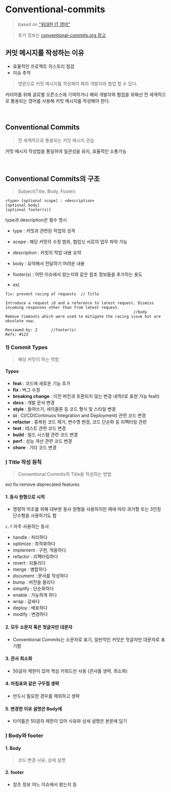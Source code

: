 # Conventional-commits

> based on ["위대한 IT 영어"](https://www.geekhaus.club/english)

> 추가  정보는 [conventional-commits.org 참고](https://www.conventionalcommits.org/en/v1.0.0/)

## 커밋 메시지를 작성하는 이유
- 효율적인 프로젝트 히스토리 점검
- 이슈 추적

> 영문으로 커밋 메시지를 작성해야 해외 개발자와 협업 할 수 있다.

커리어를 위해 글로벌 오픈소스에 기여하거나 해외 개발자와 협업을 위해선 전 세계적으로 통용되는 영어를 사용해 커밋 메시지를 작성해야 한다. 

<br>

## Conventional Commits
> 전 세계적으로 통용되는 커밋 메시지 관습

커밋 메시지 작성법을 통일하여 일관성을 유지, 효율적인 소통가능

<br>

## Conventional Commits의 구조
> Subject(Title, Body, Footer)

```
<type> [optional scope] : <description>
[optional body]
[optional footer(s)]
```

type과 description은 필수 명시

- type : 커밋과 관련된 작업의 성격
- scope : 해당 커밋의 수정 범위, 협업싯 서로의 업무 파악 가능
- description : 커밋의 작업 내용 요약
- body : 요약해서 전달하기 어려운 내용
- footer(s) :  어떤 이슈에서 왔는지와 같은 참조 정보들을 추가하는 용도

- ex)
```
fix: prevent racing of requests  // Title

Introduce a request id and a reference to latest request. Dismiss
incoming responses other than from latest request.
                                                        //body
Remove timeouts which were used to mitigate the racing issue but are
obsolete now.

Reviewed-by: Z      //footer(s)
Refs: #123         
```

### 1) Commit Types
> 해당 커밋이 하는 역할

#### Types
- **feat** : 코드에 새로운 기능 추가
- **fix** : 버그 수정
- **breaking change** : 이전 버전과 호환되지 않는 변경 내역(!로 표현 가능 
feat!)
- **docs** : 개발 문서 변경
- **style** : 들여쓰기, 세미콜론 등 코드 형식 및 스타일 변경
- **ci** : Cl/CD(Continuos Integration and Deployment) 관련 코드 변경
- **refactor** : 중복된 코드 제거, 변수명 변경, 코드 단순화 등 리팩터링 관련
- **test** : 테스트 관련 코드 변경
- **build** : 빌드 시스템 관련 코드 변경
- **perf** : 성능 개선 관련 코드 변경
- **chore** : 기타 코드 변경

### ) Title 작성 원칙
> Conventional Commits의 Title을 작성하는 방법

ex) fix:remove deprecated features

#### 1. 동사 원형으로 시작
- 명령적 어조를 위해 대부분 동사 원형을 사용하지만 때에 따라 과거형 또는 3인칭 단수형을 사용하기도 함

`c.f` 자주 사용하는 동사

- handle : 처리하다
- optimize : 최적화하다
- implement : 구현, 적용하다
- refactor : 리팩터링하다
- revert : 되돌리다
- merge : 병합하다
- document : 문서를 작성하다
- bump : 버전을 올리다
- simplify : 단순화하다
- enable : 가능하게 하다
- wrap : 감싸다
- deploy : 배포하다
- modify : 변경하다

#### 2. 모두 소문자 혹은 첫글자만 대문자
- Conventional Commits는 소문자로 표기, 일반적인 커밋은 첫글자만 대문자로 표기함

#### 3. 관사 최소화
- 50글자 제한이 있어 핵심 키워드만 사용 (관사를 생략, 최소화)

#### 4. 마침표와 같은 구두점 생략
- 반드시 필요한 경우를 제외하고 생략

#### 5. 변경한 이유 설명은 Body에
- 타이틀은 50글자 제한이 있어 사유와 상세 설명은 본문에 담기

### ) Body와 footer

#### 1. Body
> 코드 변경 사유, 상세 설명

#### 2. footer
- 참조 정보 어느 이슈에서 왔는지 등




